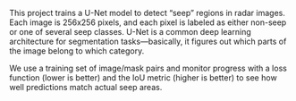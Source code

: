 This project trains a U-Net model to detect “seep” regions in radar images. Each image is 256x256 pixels, and each pixel is labeled as either non-seep or one of several seep classes. U-Net is a common deep learning architecture for segmentation tasks—basically, it figures out which parts of the image belong to which category.

We use a training set of image/mask pairs and monitor progress with a loss function (lower is better) and the IoU metric (higher is better) to see how well predictions match actual seep areas.

